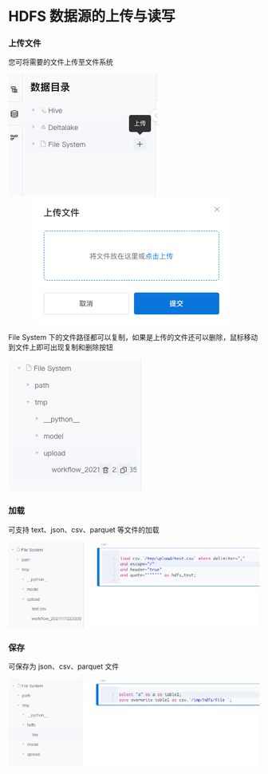 # HDFS 数据源的上传与读写
### 上传文件
您可将需要的文件上传至文件系统
<p>
  <img src="/byzer-notebook/zh-cn/datasource/images/hdfs-upload.png">
  <img style="margin-left: 50px;" src="/byzer-notebook/zh-cn/datasource/images/hdfs-upload1.png">
</p>

File System 下的文件路径都可以复制，如果是上传的文件还可以删除，鼠标移动到文件上即可出现复制和删除按钮

<p><img src="/byzer-notebook/zh-cn/datasource/images/file-btns.png"></p>


### 加载
可支持 text、json、csv、parquet 等文件的加载
<p><img src="/byzer-notebook/zh-cn/datasource/images/hdfs-load.png"></p>

### 保存
可保存为 json、csv、parquet 文件
<p><img src="/byzer-notebook/zh-cn/datasource/images/hdfs-save.png"></p>


